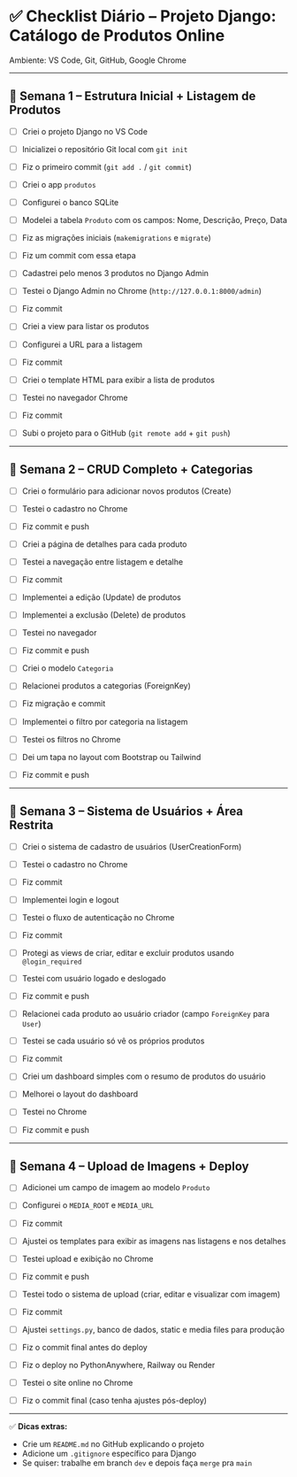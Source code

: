 # ✅ Checklist Diário – Projeto Django: Catálogo de Produtos Online

Ambiente: VS Code, Git, GitHub, Google Chrome

---

## 📍 Semana 1 – Estrutura Inicial + Listagem de Produtos


- [ ] Criei o projeto Django no VS Code
- [ ] Inicializei o repositório Git local com `git init`
- [ ] Fiz o primeiro commit (`git add .` / `git commit`)
- [ ] Criei o app `produtos`
- [ ] Configurei o banco SQLite


- [ ] Modelei a tabela `Produto` com os campos: Nome, Descrição, Preço, Data
- [ ] Fiz as migrações iniciais (`makemigrations` e `migrate`)
- [ ] Fiz um commit com essa etapa


- [ ] Cadastrei pelo menos 3 produtos no Django Admin
- [ ] Testei o Django Admin no Chrome (`http://127.0.0.1:8000/admin`)
- [ ] Fiz commit


- [ ] Criei a view para listar os produtos
- [ ] Configurei a URL para a listagem
- [ ] Fiz commit


- [ ] Criei o template HTML para exibir a lista de produtos
- [ ] Testei no navegador Chrome
- [ ] Fiz commit
- [ ] Subi o projeto para o GitHub (`git remote add` + `git push`)

---

## 📍 Semana 2 – CRUD Completo + Categorias


- [ ] Criei o formulário para adicionar novos produtos (Create)
- [ ] Testei o cadastro no Chrome
- [ ] Fiz commit e push


- [ ] Criei a página de detalhes para cada produto
- [ ] Testei a navegação entre listagem e detalhe
- [ ] Fiz commit


- [ ] Implementei a edição (Update) de produtos
- [ ] Implementei a exclusão (Delete) de produtos
- [ ] Testei no navegador
- [ ] Fiz commit e push


- [ ] Criei o modelo `Categoria`
- [ ] Relacionei produtos a categorias (ForeignKey)
- [ ] Fiz migração e commit


- [ ] Implementei o filtro por categoria na listagem
- [ ] Testei os filtros no Chrome
- [ ] Dei um tapa no layout com Bootstrap ou Tailwind
- [ ] Fiz commit e push

---

## 📍 Semana 3 – Sistema de Usuários + Área Restrita


- [ ] Criei o sistema de cadastro de usuários (UserCreationForm)
- [ ] Testei o cadastro no Chrome
- [ ] Fiz commit


- [ ] Implementei login e logout
- [ ] Testei o fluxo de autenticação no Chrome
- [ ] Fiz commit

- [ ] Protegi as views de criar, editar e excluir produtos usando `@login_required`
- [ ] Testei com usuário logado e deslogado
- [ ] Fiz commit e push


- [ ] Relacionei cada produto ao usuário criador (campo `ForeignKey` para `User`)
- [ ] Testei se cada usuário só vê os próprios produtos
- [ ] Fiz commit


- [ ] Criei um dashboard simples com o resumo de produtos do usuário
- [ ] Melhorei o layout do dashboard
- [ ] Testei no Chrome
- [ ] Fiz commit e push

---

## 📍 Semana 4 – Upload de Imagens + Deploy


- [ ] Adicionei um campo de imagem ao modelo `Produto`
- [ ] Configurei o `MEDIA_ROOT` e `MEDIA_URL`
- [ ] Fiz commit


- [ ] Ajustei os templates para exibir as imagens nas listagens e nos detalhes
- [ ] Testei upload e exibição no Chrome
- [ ] Fiz commit e push


- [ ] Testei todo o sistema de upload (criar, editar e visualizar com imagem)
- [ ] Fiz commit


- [ ] Ajustei `settings.py`, banco de dados, static e media files para produção
- [ ] Fiz o commit final antes do deploy


- [ ] Fiz o deploy no PythonAnywhere, Railway ou Render
- [ ] Testei o site online no Chrome
- [ ] Fiz o commit final (caso tenha ajustes pós-deploy)

---

✅ **Dicas extras:**

- Crie um `README.md` no GitHub explicando o projeto
- Adicione um `.gitignore` específico para Django
- Se quiser: trabalhe em branch `dev` e depois faça `merge` pra `main`

